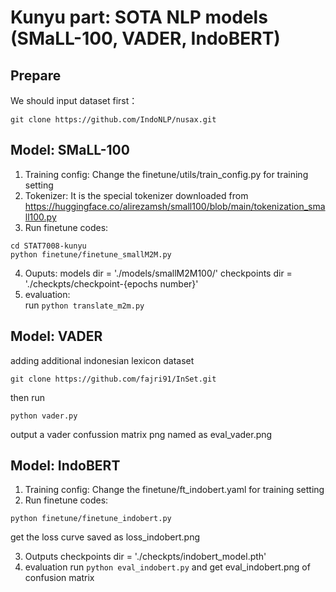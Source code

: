 # Kunyu part: SOTA NLP models (SMaLL-100, VADER, IndoBERT)

## Prepare
We should input dataset first：
```
git clone https://github.com/IndoNLP/nusax.git
```

## Model: SMaLL-100
1. Training config:
Change the finetune/utils/train_config.py for training setting     
2. Tokenizer:
It is the special tokenizer downloaded from https://huggingface.co/alirezamsh/small100/blob/main/tokenization_small100.py     
3. Run finetune codes:
```
cd STAT7008-kunyu
python finetune/finetune_smallM2M.py
```

4. Ouputs:
models dir = './models/smallM2M100/'
checkpoints dir = './checkpts/checkpoint-{epochs number}'
5. evaluation:     
run
```python translate_m2m.py```

## Model: VADER
adding additional indonesian lexicon dataset
```
git clone https://github.com/fajri91/InSet.git 
```
then run 
```
python vader.py
```
output a vader confussion matrix png named as eval_vader.png

## Model: IndoBERT
1. Training config:
Change the finetune/ft_indobert.yaml for training setting
2. Run finetune codes:
```
python finetune/finetune_indobert.py
```
get the loss curve saved as loss_indobert.png

3. Outputs
checkpoints dir = './checkpts/indobert_model.pth'    
4. evaluation
run
```python eval_indobert.py``` 
and get eval_indobert.png of confusion matrix
